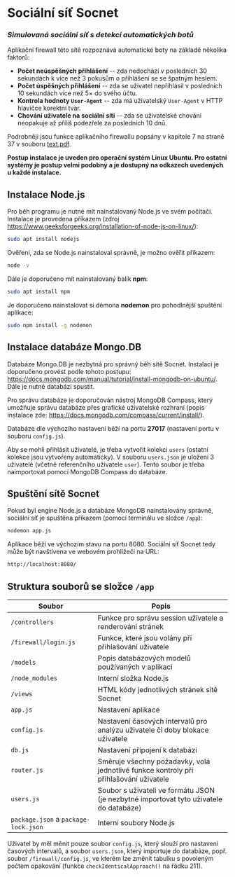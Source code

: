 # Sociální síť Socnet
### _Simulovaná sociální síť s detekcí automatických botů_

Aplikační firewall této sítě rozpoznává automatické boty na základě několika faktorů:

- **Počet neúspěšných přihlášení** -- zda nedochází v posledních 30 sekundách k více než 3 pokusům o přihlášení se se špatným heslem.
- **Počet úspěšných přihlášení** -- zda se uživatel nepřihlásil v posledních 10 sekundách více než 5× do svého účtu.
- **Kontrola hodnoty `User-Agent`** -- zda má uživatelský `User-Agent` v HTTP hlavičce korektní tvar.
- **Chování uživatele na sociální síti** -- zda se uživatelské chování neopakuje až příliš podezřele za posledních 10 dnů.

[text]: <https://github.com/radimzitka/BP-app/blob/main/text.pdf>

Podrobněji jsou funkce aplikačního firewallu popsány v kapitole 7 na straně 37 v souboru [text.pdf][text]. 

**Postup instalace je uveden pro operační systém Linux Ubuntu. Pro ostatní systémy je postup velmi podobný a je dostupný na odkazech uvedených u každé instalace.**

## Instalace Node.js
Pro běh programu je nutné mít nainstalovaný Node.js ve svém počítači. Instalace je provedena příkazem (zdroj https://www.geeksforgeeks.org/installation-of-node-js-on-linux/):

```sh
sudo apt install nodejs
```

Ověření, zda se Node.js nainstaloval správně, je možno ověřit příkazem:

```sh
node -v 
```

Dále je doporučeno mít nainstalovaný balík **npm**:

```sh
sudo apt install npm
```

Je doporučeno nainstalovat si démona **nodemon** pro pohodlnější spuštění aplikace:

```sh
sudo npm install -g nodemon
```

## Instalace databáze Mongo.DB

Databáze Mongo.DB je nezbytná pro správný běh sítě Socnet. Instalaci je doporučeno provést podle tohoto postupu: https://docs.mongodb.com/manual/tutorial/install-mongodb-on-ubuntu/. Dále je nutné databázi spustit.

Pro správu databáze je doporučován nástroj MongoDB Compass, který umožňuje správu databáze přes grafické uživatelské rozhraní (popis instalace zde: https://docs.mongodb.com/compass/current/install/).

Databáze dle výchozího nastavení běží na portu **27017** (nastavení portu v souboru `config.js`).

Aby se mohli přihlásit uživatelé, je třeba vytvořit kolekci `users` (ostatní kolekce jsou vytvořeny automaticky). V souboru `users.json` je uloženi 3 uživatelé (včetně referenčního uživatele `user`). Tento soubor je třeba naimportovat pomocí MongoDB Compass do databáze. 


## Spuštění sítě Socnet
Pokud byl engine Node.js a databáze MongoDB nainstalovány správně, sociální síť je spuštěna příkazem (pomocí terminálu ve složce `/app`):

```sh
nodemon app.js
```

Aplikace běží ve výchozím stavu na portu 8080. Sociální síť Socnet tedy může být navštívena ve webovém prohlížeči na URL:

```sh
http://localhost:8080/
```

## Struktura souborů se složce `/app`

Soubor | Popis
--- | --- 
`/controllers` | Funkce pro správu session uživatele a renderování stránek
`/firewall/login.js` | Funkce, které jsou volány při přihlašování uživatele
`/models` | Popis databázových modelů používaných v aplikaci
`/node_modules` | Interní složka Node.js
`/views` | HTML kódy jednotlivých stránek sítě Socnet
`app.js` | Nastavení aplikace
`config.js` | Nastavení časových intervalů pro analýzu uživatele či doby blokace uživatele
`db.js` | Nastavení připojení k databázi
`router.js` | Směruje všechny požadavky, volá jednotlivé funkce kontroly při přihlašování uživatele
`users.js` | Soubor s uživateli ve formátu JSON (je nezbytné importovat tyto uživatele do databáze)
`package.json` a `package-lock.json` | Interní soubory Node.js

Uživatel by měl měnit pouze soubor `config.js`, který slouží pro nastavení časových intervalů, a soubor `users.json`, který importuje do databáze, popř. soubor `/firewall/config.js`, ve kterém lze změnit tabulku s povoleným počtem opakování (funkce `checkIdenticalApproach()` na řádku 211). 


